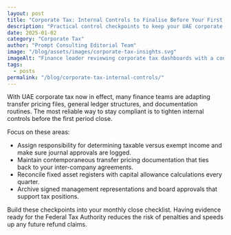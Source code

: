 ```yaml
---
layout: post
title: "Corporate Tax: Internal Controls to Finalise Before Your First Return"
description: "Practical control checkpoints to keep your UAE corporate tax filings audit-ready."
date: 2025-01-02
category: "Corporate Tax"
author: "Prompt Consulting Editorial Team"
image: "/blog/assets/images/corporate-tax-insights.svg"
imageAlt: "Finance leader reviewing corporate tax dashboards with a consultant"
tags:
  - posts
permalink: "/blog/corporate-tax-internal-controls/"
---
```


With UAE corporate tax now in effect, many finance teams are adapting transfer pricing files, general ledger structures, and documentation routines. The most reliable way to stay compliant is to tighten internal controls before the first period close.

Focus on these areas:

- Assign responsibility for determining taxable versus exempt income and make sure journal approvals are logged.
- Maintain contemporaneous transfer pricing documentation that ties back to your inter-company agreements.
- Reconcile fixed asset registers with capital allowance calculations every quarter.
- Archive signed management representations and board approvals that support tax positions.

Build these checkpoints into your monthly close checklist. Having evidence ready for the Federal Tax Authority reduces the risk of penalties and speeds up any future refund claims.
